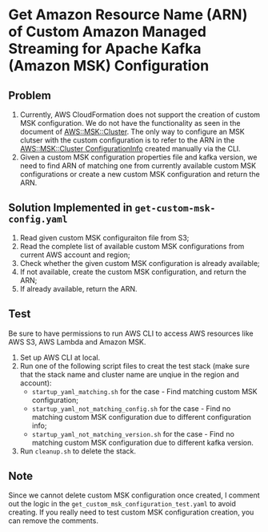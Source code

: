 # Get Amazon Resource Name (ARN) of Custom Amazon Managed Streaming for Apache Kafka (Amazon MSK) Configuration

## Problem
1. Currently, AWS CloudFormation does not support the creation of custom MSK configuration. We do not have the functionality as seen in the document of [AWS::MSK::Cluster][1]. The only way to configure an MSK clutser with the custom configuration is to refer to the ARN in the [AWS::MSK::Cluster ConfigurationInfo][2] created manually via the CLI.
2. Given a custom MSK configuration properties file and kafka version, we need to find ARN of matching one from currently available custom MSK configurations or create a new custom MSK configuration and return the ARN.

## Solution Implemented in `get-custom-msk-config.yaml`
1. Read given custom MSK configuraiton file from S3;
2. Read the complete list of available custom MSK configurations from current AWS account and region;
3. Check whether the given custom MSK configuration is already available;
4. If not available, create the custom MSK configuration, and return the ARN;
5. If already available, return the ARN. 

## Test
Be sure to have permissions to run AWS CLI to access AWS resources like AWS S3, AWS Lambda and Amazon MSK.

1. Set up AWS CLI at local.
2. Run one of the following script files to creat the test stack (make sure that the stack name and cluster name are unqiue in the region and account):
    - `startup_yaml_matching.sh` for the case - Find matching custom MSK configuration;
    - `startup_yaml_not_matching_config.sh` for the case - Find no matching custom MSK configuration due to different configuration info;
    - `startup_yaml_not_matching_version.sh` for the case - Find no matching custom MSK configuration due to different kafka version.
3. Run `cleanup.sh` to delete the stack.

## Note
Since we cannot delete custom MSK configuration once created, I comment out the logic in the `get_custom_msk_configuration_test.yaml` to avoid creating. If you really need to test custom MSK configuration creation, you can remove the comments.

[1]: https://docs.aws.amazon.com/AWSCloudFormation/latest/UserGuide/aws-resource-msk-cluster.html
[2]: https://docs.aws.amazon.com/AWSCloudFormation/latest/UserGuide/aws-properties-msk-cluster-configurationinfo.html
